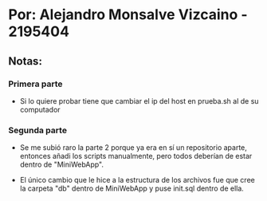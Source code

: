 # Por: Alejandro Monsalve Vizcaino - 2195404

## Notas: 

### Primera parte
- Si lo quiere probar tiene que cambiar el ip del host en prueba.sh al de su computador

### Segunda parte
- Se me subió raro la parte 2 porque ya era en sí un repositorio aparte, entonces añadi los scripts manualmente, pero todos deberían de estar dentro de "MiniWebApp".

- El único cambio que le hice a la estructura de los archivos fue que cree la carpeta "db" dentro de MiniWebApp y puse init.sql dentro de ella. 
